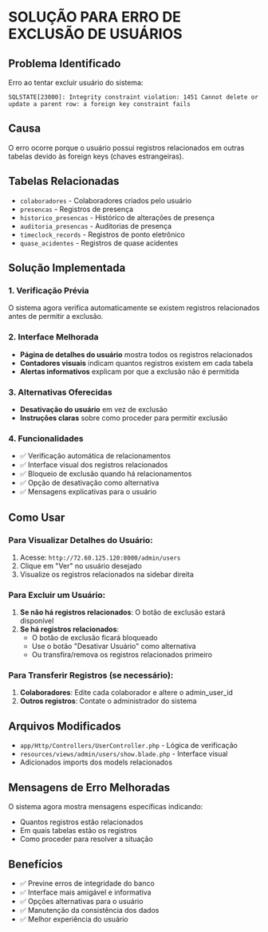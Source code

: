 # SOLUÇÃO PARA ERRO DE EXCLUSÃO DE USUÁRIOS

## Problema Identificado
Erro ao tentar excluir usuário do sistema:
```
SQLSTATE[23000]: Integrity constraint violation: 1451 Cannot delete or update a parent row: a foreign key constraint fails
```

## Causa
O erro ocorre porque o usuário possui registros relacionados em outras tabelas devido às foreign keys (chaves estrangeiras).

## Tabelas Relacionadas
- `colaboradores` - Colaboradores criados pelo usuário
- `presencas` - Registros de presença 
- `historico_presencas` - Histórico de alterações de presença
- `auditoria_presencas` - Auditorias de presença
- `timeclock_records` - Registros de ponto eletrônico
- `quase_acidentes` - Registros de quase acidentes

## Solução Implementada

### 1. Verificação Prévia
O sistema agora verifica automaticamente se existem registros relacionados antes de permitir a exclusão.

### 2. Interface Melhorada
- **Página de detalhes do usuário** mostra todos os registros relacionados
- **Contadores visuais** indicam quantos registros existem em cada tabela
- **Alertas informativos** explicam por que a exclusão não é permitida

### 3. Alternativas Oferecidas
- **Desativação do usuário** em vez de exclusão
- **Instruções claras** sobre como proceder para permitir exclusão

### 4. Funcionalidades
- ✅ Verificação automática de relacionamentos
- ✅ Interface visual dos registros relacionados
- ✅ Bloqueio de exclusão quando há relacionamentos
- ✅ Opção de desativação como alternativa
- ✅ Mensagens explicativas para o usuário

## Como Usar

### Para Visualizar Detalhes do Usuário:
1. Acesse: `http://72.60.125.120:8000/admin/users`
2. Clique em "Ver" no usuário desejado
3. Visualize os registros relacionados na sidebar direita

### Para Excluir um Usuário:
1. **Se não há registros relacionados**: O botão de exclusão estará disponível
2. **Se há registros relacionados**: 
   - O botão de exclusão ficará bloqueado
   - Use o botão "Desativar Usuário" como alternativa
   - Ou transfira/remova os registros relacionados primeiro

### Para Transferir Registros (se necessário):
1. **Colaboradores**: Edite cada colaborador e altere o admin_user_id
2. **Outros registros**: Contate o administrador do sistema

## Arquivos Modificados
- `app/Http/Controllers/UserController.php` - Lógica de verificação
- `resources/views/admin/users/show.blade.php` - Interface visual
- Adicionados imports dos models relacionados

## Mensagens de Erro Melhoradas
O sistema agora mostra mensagens específicas indicando:
- Quantos registros estão relacionados
- Em quais tabelas estão os registros
- Como proceder para resolver a situação

## Benefícios
- ✅ Previne erros de integridade do banco
- ✅ Interface mais amigável e informativa
- ✅ Opções alternativas para o usuário
- ✅ Manutenção da consistência dos dados
- ✅ Melhor experiência do usuário
